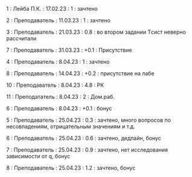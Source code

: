 1 : Лейба П.К. : 17.02.23 : 1 : зачтено

2 : Преподаватель : 11.03.23 : 1 : зачтено

3 : Преподаватель : 21.03.23 : 0.8 : во втором задании Tсист неверно рассчитали

7 : Преподаватель : 31.03.23 : +0.1 : Присутствие

4 : Преподаватель : 8.04.23 : 1 : зачтено

8 : Преподаватель : 14.04.23 : +0.2 : присутствие на лабе

10 : Преподаватель : 8.04.23 : 4.8 : РК

11 : Преподататель : 8.04.23 : 2 : Дом.раб.

6 : Преподаватель : 8.04.23 : +0.1 : бонус

5 : Преподаватель : 25.04.23 : 0.3 : зачтено, много вопросов по несовпадениям, отрицательным значениям и т.д.

6 : Преподаватель : 25.04.23 : 0.6 : зачтено, дедлайн, бонус

7 : Преподаватель : 25.04.23 : 0.9 : зачтено, нет исследования зависимости от q, бонус

8 : Преподаватель : 25.04.23 : 1.2 : зачтено, бонус






